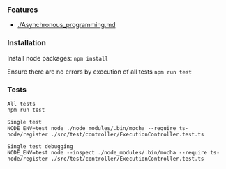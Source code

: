 ### Features

- [./Asynchronous_programming.md](./Asynchronous_programming.md)

### Installation

Install node packages:
`npm install`

Ensure there are no errors by execution of all tests
`npm run test`

### Tests

```
All tests
npm run test

Single test
NODE_ENV=test node ./node_modules/.bin/mocha --require ts-node/register ./src/test/controller/ExecutionController.test.ts

Single test debugging
NODE_ENV=test node --inspect ./node_modules/.bin/mocha --require ts-node/register ./src/test/controller/ExecutionController.test.ts
```
